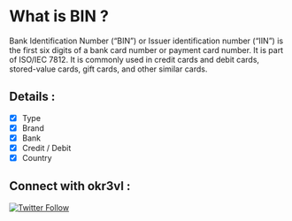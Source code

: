 # What is BIN ?

Bank Identification Number (“BIN”) or Issuer identification number (“IIN”) is the first six digits of a bank card number or payment card number. It is part of ISO/IEC 7812. It is commonly used in credit cards and debit cards, stored-value cards, gift cards, and other similar cards.

## Details :

- [x] Type
- [x] Brand
- [x] Bank
- [x] Credit / Debit
- [x] Country

## Connect with okr3vl :

[![Twitter Follow](https://img.shields.io/twitter/follow/OKrevl?color=1DA1F2&logo=twitter&style=for-the-badge)](https://twitter.com/intent/follow?original_referer=https%3A%2F%2Fgithub.com%2Fokr3vl&screen_name=OKrevl)
